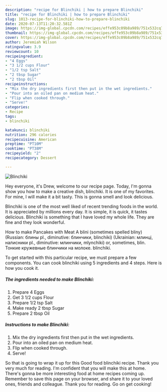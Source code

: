 ```yaml
---
description: "recipe for Blinchiki | how to prepare Blinchiki"
title: "recipe for Blinchiki | how to prepare Blinchiki"
slug: 1013-recipe-for-blinchiki-how-to-prepare-blinchiki
date: 2020-07-13T11:20:32.581Z
image: https://img-global.cpcdn.com/recipes/effe953c09b8a989/751x532cq70/blinchiki-recipe-main-photo.jpg
thumbnail: https://img-global.cpcdn.com/recipes/effe953c09b8a989/751x532cq70/blinchiki-recipe-main-photo.jpg
cover: https://img-global.cpcdn.com/recipes/effe953c09b8a989/751x532cq70/blinchiki-recipe-main-photo.jpg
author: Jeremiah Wilson
ratingvalue: 3.9
reviewcount: 10
recipeingredient:
- "4 Eggs"
- "3 1/2 cups Flour"
- "1/2 tsp Salt"
- "2 tbsp Sugar"
- "2 tbsp Oil"
recipeinstructions:
- "Mix the dry ingredients first then put in the wet ingredients."
- "Pour into an oiled pan on medium heat."
- "Flip when cooked through."
- "Serve!"
categories:
- Recipe
tags:
- blinchiki

katakunci: blinchiki 
nutrition: 296 calories
recipecuisine: American
preptime: "PT10M"
cooktime: "PT38M"
recipeyield: "2"
recipecategory: Dessert

---
```



![Blinchiki](https://img-global.cpcdn.com/recipes/effe953c09b8a989/751x532cq70/blinchiki-recipe-main-photo.jpg)

Hey everyone, it's Drew, welcome to our recipe page. Today, I'm gonna show you how to make a creative dish, blinchiki. It is one of my favorites. For mine, I will make it a bit tasty. This is gonna smell and look delicious.

Blinchiki is one of the most well liked of recent trending foods in the world. It is appreciated by millions every day. It is simple, it is quick, it tastes delicious. Blinchiki is something that I have loved my whole life. They are fine and they look wonderful.

How to make Pancakes with Meat A blini (sometimes spelled bliny) (Russian: блины pl., diminutive: блинчики, blinchiki) (Ukrainian: млинці, налисники pl., diminutive: млинчики, mlynchiki) or, sometimes, blin. Тонкие кружевные блинчики на молоке. blinchiki.


To get started with this particular recipe, we must prepare a few components. You can cook blinchiki using 5 ingredients and 4 steps. Here is how you cook it.

<!--inarticleads1-->

##### The ingredients needed to make Blinchiki:

1. Prepare 4 Eggs
1. Get 3 1/2 cups Flour
1. Prepare 1/2 tsp Salt
1. Make ready 2 tbsp Sugar
1. Prepare 2 tbsp Oil




<!--inarticleads2-->

##### Instructions to make Blinchiki:

1. Mix the dry ingredients first then put in the wet ingredients.
1. Pour into an oiled pan on medium heat.
1. Flip when cooked through.
1. Serve!




So that is going to wrap it up for this Good food blinchiki recipe. Thank you very much for reading. I'm confident that you will make this at home. There's gonna be more interesting food at home recipes coming up. Remember to save this page on your browser, and share it to your loved ones, friends and colleague. Thank you for reading. Go on get cooking!
